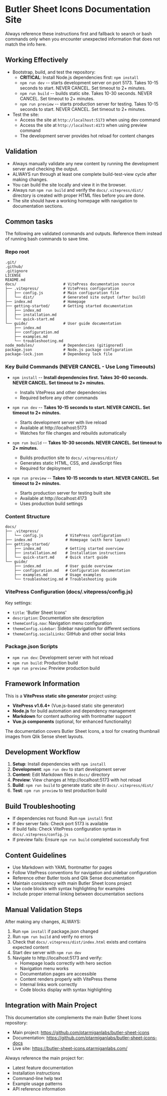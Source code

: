 # Butler Sheet Icons Documentation Site

Always reference these instructions first and fallback to search or bash commands only when you encounter unexpected information that does not match the info here.

## Working Effectively

- Bootstrap, build, and test the repository:
  - **CRITICAL**: Install Node.js dependencies first: `npm install`
  - `npm run dev` -- starts development server on port 5173. Takes 10-15 seconds to start. NEVER CANCEL. Set timeout to 2+ minutes.
  - `npm run build` -- builds static site. Takes 10-30 seconds. NEVER CANCEL. Set timeout to 2+ minutes.
  - `npm run preview` -- starts production server for testing. Takes 10-15 seconds to start. NEVER CANCEL. Set timeout to 2+ minutes.
- Test the site:
  - Access the site at `http://localhost:5173` when using dev command
  - Access the site at `http://localhost:4173` when using preview command
  - The development server provides hot reload for content changes

## Validation

- Always manually validate any new content by running the development server and checking the output.
- ALWAYS run through at least one complete build-test-view cycle after making changes.
- You can build the site locally and view it in the browser.
- Always run `npm run build` and verify the `docs/.vitepress/dist/` directory is created with proper HTML files before you are done.
- The site should have a working homepage with navigation to documentation sections.

## Common tasks

The following are validated commands and outputs. Reference them instead of running bash commands to save time.

### Repo root
```
.git/
.github/
.gitignore
LICENSE
README.md
docs/                     # VitePress documentation source
├── .vitepress/           # VitePress configuration
│   ├── config.js         # Main configuration file
│   └── dist/             # Generated site output (after build)
├── index.md              # Homepage
├── getting-started/      # Getting started documentation
│   ├── index.md
│   ├── installation.md
│   └── quick-start.md
└── guide/                # User guide documentation
    ├── index.md
    ├── configuration.md
    ├── examples.md
    └── troubleshooting.md
node_modules/             # Dependencies (gitignored)
package.json              # Node.js package configuration
package-lock.json         # Dependency lock file
```

### Key Build Commands (NEVER CANCEL - Use Long Timeouts)

- `npm install` -- **Install dependencies first. Takes 30-60 seconds. NEVER CANCEL. Set timeout to 2+ minutes.**
  - Installs VitePress and other dependencies
  - Required before any other commands

- `npm run dev` -- **Takes 10-15 seconds to start. NEVER CANCEL. Set timeout to 2+ minutes.**
  - Starts development server with live reload
  - Available at http://localhost:5173
  - Watches for file changes and rebuilds automatically

- `npm run build` -- **Takes 10-30 seconds. NEVER CANCEL. Set timeout to 2+ minutes.**
  - Builds production site to `docs/.vitepress/dist/`
  - Generates static HTML, CSS, and JavaScript files
  - Required for deployment

- `npm run preview` -- **Takes 10-15 seconds to start. NEVER CANCEL. Set timeout to 2+ minutes.**
  - Starts production server for testing built site
  - Available at http://localhost:4173
  - Uses production build settings

### Content Structure

```
docs/
├── .vitepress/
│   └── config.js          # VitePress configuration
├── index.md               # Homepage (with hero layout)
├── getting-started/
│   ├── index.md           # Getting started overview
│   ├── installation.md    # Installation instructions
│   └── quick-start.md     # Quick start guide
└── guide/
    ├── index.md           # User guide overview
    ├── configuration.md   # Configuration documentation
    ├── examples.md        # Usage examples
    └── troubleshooting.md # Troubleshooting guide
```

### VitePress Configuration (docs/.vitepress/config.js)

Key settings:
- `title`: 'Butler Sheet Icons'
- `description`: Documentation site description
- `themeConfig.nav`: Navigation menu configuration
- `themeConfig.sidebar`: Sidebar navigation for different sections
- `themeConfig.socialLinks`: GitHub and other social links

### Package.json Scripts

- `npm run dev`: Development server with hot reload
- `npm run build`: Production build
- `npm run preview`: Preview production build

## Framework Information

This is a **VitePress static site generator** project using:
- **VitePress v1.6.4+** (Vue.js-based static site generator)
- **Node.js** for build automation and dependency management
- **Markdown** for content authoring with frontmatter support
- **Vue.js components** (optional, for enhanced functionality)

The documentation covers Butler Sheet Icons, a tool for creating thumbnail images from Qlik Sense sheet layouts.

## Development Workflow

1. **Setup**: Install dependencies with `npm install`
2. **Development**: `npm run dev` to start development server
3. **Content**: Edit Markdown files in `docs/` directory
4. **Preview**: View changes at http://localhost:5173 with hot reload
5. **Build**: `npm run build` to generate static site in `docs/.vitepress/dist/`
6. **Test**: `npm run preview` to test production build

## Build Troubleshooting

- If dependencies not found: Run `npm install` first
- If dev server fails: Check port 5173 is available
- If build fails: Check VitePress configuration syntax in `docs/.vitepress/config.js`
- If preview fails: Ensure `npm run build` completed successfully first

## Content Guidelines

- Use Markdown with YAML frontmatter for pages
- Follow VitePress conventions for navigation and sidebar configuration
- Reference other Butler tools and Qlik Sense documentation
- Maintain consistency with main Butler Sheet Icons project
- Use code blocks with syntax highlighting for examples
- Include proper internal linking between documentation sections

## Manual Validation Steps

After making any changes, ALWAYS:
1. Run `npm install` if package.json changed
2. Run `npm run build` and verify no errors
3. Check that `docs/.vitepress/dist/index.html` exists and contains expected content
4. Start dev server with `npm run dev` 
5. Navigate to http://localhost:5173 and verify:
   - Homepage loads correctly with hero section
   - Navigation menu works
   - Documentation pages are accessible
   - Content renders properly with VitePress theme
   - Internal links work correctly
   - Code blocks display with syntax highlighting

## Integration with Main Project

This documentation site complements the main Butler Sheet Icons repository:
- Main project: https://github.com/ptarmiganlabs/butler-sheet-icons
- Documentation: https://github.com/ptarmiganlabs/butler-sheet-icons-docs
- Live site: https://butler-sheet-icons.ptarmiganlabs.com/

Always reference the main project for:
- Latest feature documentation
- Installation instructions
- Command-line help text
- Example usage patterns
- API reference information